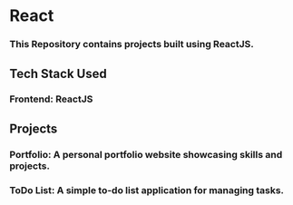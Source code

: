 # React

### This Repository contains projects built using ReactJS.

## Tech Stack Used

### Frontend: ReactJS

## Projects

### Portfolio: A personal portfolio website showcasing skills and projects.
### ToDo List: A simple to-do list application for managing tasks.
